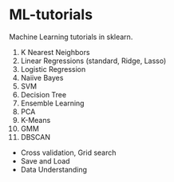 # ML-tutorials

Machine Learning tutorials in sklearn.

01. K Nearest Neighbors
02. Linear Regressions (standard, Ridge, Lasso)
03. Logistic Regression
04. Naiive Bayes
05. SVM
06. Decision Tree
07. Ensemble Learning
08. PCA
09. K-Means
10. GMM
11. DBSCAN
- Cross validation, Grid search
- Save and Load
- Data Understanding